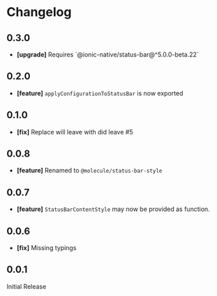 # Changelog

## 0.3.0

- **[upgrade]** Requires ´@ionic-native/status-bar@^5.0.0-beta.22´

## 0.2.0

- **[feature]** `applyConfigurationToStatusBar` is now exported

## 0.1.0

- **[fix]** Replace will leave with did leave #5

## 0.0.8

- **[feature]** Renamed to `@molecule/status-bar-style`

## 0.0.7

- **[feature]** `StatusBarContentStyle` may now be provided as function.

## 0.0.6

- **[fix]** Missing typings

## 0.0.1

Initial Release
